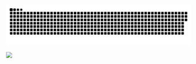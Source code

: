 ![snake gif](https://github.com/ducnguyen1511/ducnguyen1511/blob/output/github-contribution-grid-snake.svg)
<p>
<img src="https://c.tenor.com/b4YzfTiBP7MAAAAC/bye-bye-pokemon.gif" align="center">
</p>
<p>
<img src="https://c.tenor.com/b4YzfTiBP7MAAAAC/bye-bye-pokemon.gif" style="width: 50%;>
</p>
